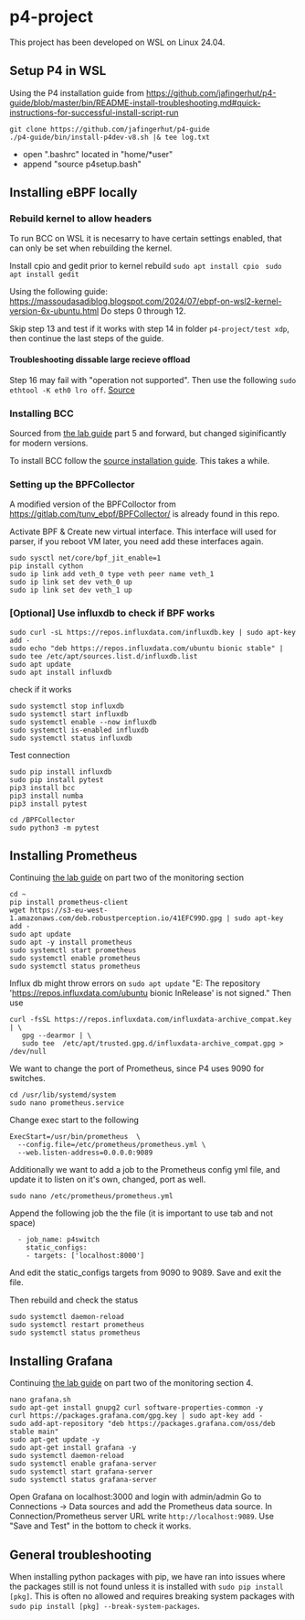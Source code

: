 # p4-project

This project has been developed on WSL on Linux 24.04.

## Setup P4 in WSL
Using the P4 installation guide from https://github.com/jafingerhut/p4-guide/blob/master/bin/README-install-troubleshooting.md#quick-instructions-for-successful-install-script-run
```
git clone https://github.com/jafingerhut/p4-guide
./p4-guide/bin/install-p4dev-v8.sh |& tee log.txt
```
- open ".bashrc" located in "home/*user"
- append "source p4setup.bash"

## Installing eBPF locally

### Rebuild kernel to allow headers
To run BCC on WSL it is necesarry to have certain settings enabled, that can only be set when rebuilding the kernel.

Install cpio and gedit prior to kernel rebuild
`sudo apt install cpio `
`sudo apt install gedit`

Using the following guide: https://massoudasadiblog.blogspot.com/2024/07/ebpf-on-wsl2-kernel-version-6x-ubuntu.html
Do steps 0 through 12.

Skip step 13 and test if it works with step 14 in folder `p4-project/test xdp`, then continue the last steps of the guide.

#### Troubleshooting dissable large recieve offload
Step 16 may fail with "operation not supported". Then use the following
`sudo ethtool -K eth0 lro off`.
[Source](https://github.com/torvalds/linux/commit/f600b690501550b94e83e07295d9c8b9c4c39f4e)

### Installing BCC

Sourced from [the lab guide](https://medium.com/btech-engineering/lab-p4-int-in-band-network-telemetry-using-onos-and-ebpf-a84f7649255)
part 5 and forward, but changed siginificantly for modern versions.

To install BCC follow the [source installation guide](https://github.com/iovisor/bcc/blob/master/INSTALL.md#ubuntu---source). This takes a while.

### Setting up the BPFCollector
A modified version of the BPFColloctor from https://gitlab.com/tunv_ebpf/BPFCollector/ is already found in this repo.

Activate BPF & Create new virtual interface.
This interface will used for parser, if you reboot VM later, you need add these interfaces again.
```
sudo sysctl net/core/bpf_jit_enable=1
pip install cython
sudo ip link add veth_0 type veth peer name veth_1
sudo ip link set dev veth_0 up 
sudo ip link set dev veth_1 up 
```

### [Optional] Use influxdb to check if BPF works
```
sudo curl -sL https://repos.influxdata.com/influxdb.key | sudo apt-key add -
sudo echo "deb https://repos.influxdata.com/ubuntu bionic stable" | sudo tee /etc/apt/sources.list.d/influxdb.list
sudo apt update
sudo apt install influxdb
```
check if it works
```
sudo systemctl stop influxdb
sudo systemctl start influxdb
sudo systemctl enable --now influxdb
sudo systemctl is-enabled influxdb
sudo systemctl status influxdb
```
Test connection
```
sudo pip install influxdb
sudo pip install pytest
pip3 install bcc
pip3 install numba
pip3 install pytest

cd /BPFCollector
sudo python3 -m pytest 
```
## Installing Prometheus
Continuing [the lab guide](https://medium.com/btech-engineering/lab-p4-int-in-band-network-telemetry-using-onos-and-ebpf-a84f7649255) on part two of the monitoring section
```
cd ~
pip install prometheus-client
wget https://s3-eu-west-1.amazonaws.com/deb.robustperception.io/41EFC99D.gpg | sudo apt-key add -
sudo apt update
sudo apt -y install prometheus
sudo systemctl start prometheus
sudo systemctl enable prometheus
sudo systemctl status prometheus
```
Influx db might throw errors on `sudo apt update` "E: The repository 'https://repos.influxdata.com/ubuntu bionic InRelease' is not signed." Then use 
```
curl -fsSL https://repos.influxdata.com/influxdata-archive_compat.key | \
   gpg --dearmor | \
   sudo tee  /etc/apt/trusted.gpg.d/influxdata-archive_compat.gpg > /dev/null
```

We want to change the port of Prometheus, since P4 uses 9090 for switches.
```
cd /usr/lib/systemd/system
sudo nano prometheus.service 
```
Change exec start to the following
```
ExecStart=/usr/bin/prometheus  \
  --config.file=/etc/prometheus/prometheus.yml \
  --web.listen-address=0.0.0.0:9089
```
Additionally we want to add a job to the Prometheus config yml file, and update it to listen on it's own, changed, port as well.
```
sudo nano /etc/prometheus/prometheus.yml
```
Append the following job the the file (it is important to use tab and not space)
```
  - job_name: p4switch
    static_configs:
    - targets: ['localhost:8000']
```
And edit the static_configs targets from 9090 to 9089. Save and exit the file.

Then rebuild and check the status
```
sudo systemctl daemon-reload
sudo systemctl restart prometheus
sudo systemctl status prometheus
```

## Installing Grafana
Continuing [the lab guide](https://medium.com/btech-engineering/lab-p4-int-in-band-network-telemetry-using-onos-and-ebpf-a84f7649255) on part two of the monitoring section 4.
```
nano grafana.sh
sudo apt-get install gnupg2 curl software-properties-common -y
curl https://packages.grafana.com/gpg.key | sudo apt-key add -
sudo add-apt-repository "deb https://packages.grafana.com/oss/deb stable main"
sudo apt-get update -y
sudo apt-get install grafana -y
sudo systemctl daemon-reload
sudo systemctl enable grafana-server
sudo systemctl start grafana-server
sudo systemctl status grafana-server
```

Open Grafana on localhost:3000 and login with admin/admin
Go to Connections -> Data sources and add the Prometheus data source.
In Connection/Prometheus server URL write `http://localhost:9089`.
Use "Save and Test" in the bottom to check it works.

## General troubleshooting
When installing python packages with pip, we have ran into issues where the packages still is not found unless it is installed with `sudo pip install [pkg]`. This is often no allowed and requires breaking system packages with `sudo pip install [pkg] --break-system-packages`.